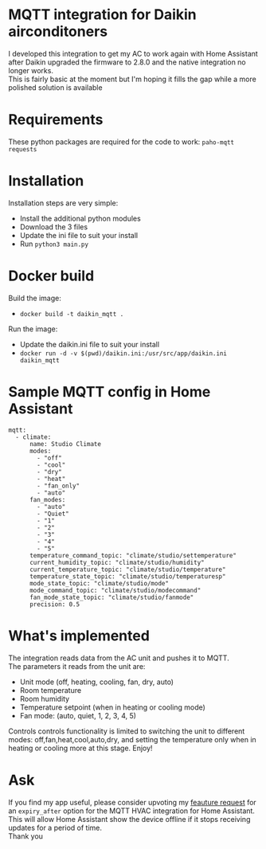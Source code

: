 # MQTT integration for Daikin airconditoners
I developed this integration to get my AC to work again with Home Assistant after Daikin upgraded the firmware to 2.8.0 and the native integration no longer works.  
This is fairly basic at the moment but I'm hoping it fills the gap while a more polished solution is available


# Requirements
These python packages are required for the code to work:
`paho-mqtt`
`requests`

# Installation
Installation steps are very simple:
- Install the additional python modules
- Download the 3 files
- Update the ini file to suit your install
- Run `python3 main.py`

# Docker build
Build the image:
- `docker build -t daikin_mqtt .`

Run the image:
- Update the daikin.ini file to suit your install
- `docker run -d -v $(pwd)/daikin.ini:/usr/src/app/daikin.ini daikin_mqtt`

# Sample MQTT config in Home Assistant
```
mqtt:
  - climate:
      name: Studio Climate
      modes:
        - "off"
        - "cool"
        - "dry"
        - "heat"
        - "fan_only"
        - "auto"
      fan_modes:
        - "auto"
        - "Quiet"
        - "1"
        - "2"
        - "3"
        - "4"
        - "5"        
      temperature_command_topic: "climate/studio/settemperature"
      current_humidity_topic: "climate/studio/humidity"
      current_temperature_topic: "climate/studio/temperature"
      temperature_state_topic: "climate/studio/temperaturesp"
      mode_state_topic: "climate/studio/mode"
      mode_command_topic: "climate/studio/modecommand"
      fan_mode_state_topic: "climate/studio/fanmode"
      precision: 0.5
```

# What's implemented
The integration reads data from the AC unit and pushes it to MQTT.  
The parameters it reads from the unit are:
- Unit mode (off, heating, cooling, fan, dry, auto)
- Room temperature
- Room humidity
- Temperature setpoint (when in heating or cooling mode)
- Fan mode: (auto, quiet, 1, 2, 3, 4, 5)

Controls controls functionality is limited to switching the unit to different modes: off,fan,heat,cool,auto,dry, and setting the temperature only when in heating or cooling more at this stage.
Enjoy!

# Ask
If you find my app useful, please consider upvoting my [feauture request](https://community.home-assistant.io/t/request-for-expiry-after-option-in-mqtt-hvac-integration/726390) for an `expiry_after` option for the MQTT HVAC integration for Home Assistant.  
This will allow Home Assistant show the device offline if it stops receiving updates for a period of time.  
Thank you
